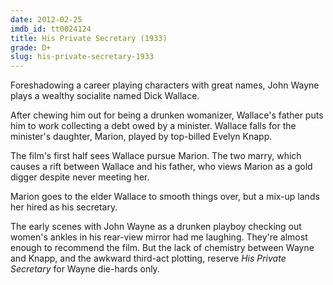 ```yaml
---
date: 2012-02-25
imdb_id: tt0024124
title: His Private Secretary (1933)
grade: D+
slug: his-private-secretary-1933
---
```


Foreshadowing a career playing characters with great names, John Wayne plays a wealthy socialite named Dick Wallace.

<!-- end -->

After chewing him out for being a drunken womanizer, Wallace's father puts him to work collecting a debt owed by a minister. Wallace falls for the minister's daughter, Marion, played by top-billed Evelyn Knapp.

The film's first half sees Wallace pursue Marion. The two marry, which causes a rift between Wallace and his father, who views Marion as a gold digger despite never meeting her.

Marion goes to the elder Wallace to smooth things over, but a mix-up lands her hired as his secretary.

The early scenes with John Wayne as a drunken playboy checking out women's ankles in his rear-view mirror had me laughing. They're almost enough to recommend the film. But the lack of chemistry between Wayne and Knapp, and the awkward third-act plotting, reserve _His Private Secretary_ for Wayne die-hards only.

